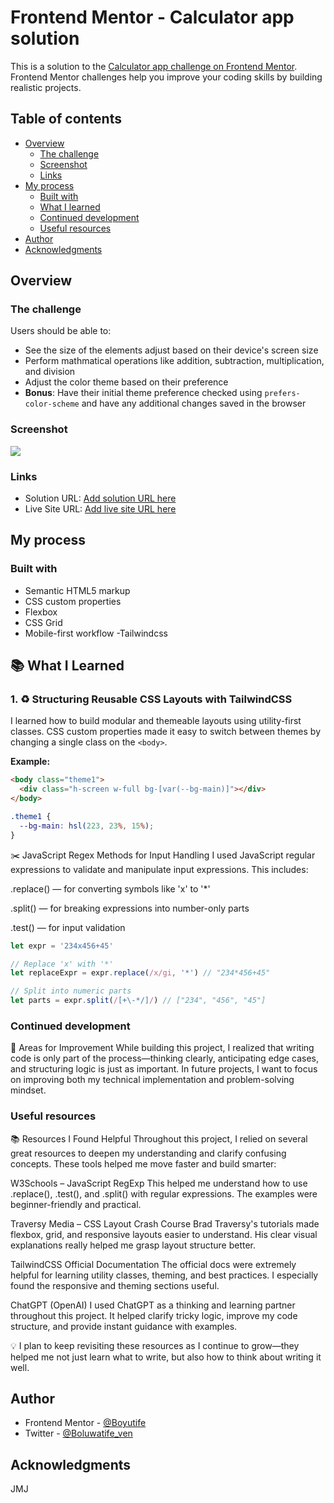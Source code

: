 # Frontend Mentor - Calculator app solution

This is a solution to the [Calculator app challenge on Frontend Mentor](https://www.frontendmentor.io/challenges/calculator-app-9lteq5N29). Frontend Mentor challenges help you improve your coding skills by building realistic projects.

## Table of contents

- [Overview](#overview)
  - [The challenge](#the-challenge)
  - [Screenshot](#screenshot)
  - [Links](#links)
- [My process](#my-process)
  - [Built with](#built-with)
  - [What I learned](#what-i-learned)
  - [Continued development](#continued-development)
  - [Useful resources](#useful-resources)
- [Author](#author)
- [Acknowledgments](#acknowledgments)

## Overview

### The challenge

Users should be able to:

- See the size of the elements adjust based on their device's screen size
- Perform mathmatical operations like addition, subtraction, multiplication, and division
- Adjust the color theme based on their preference
- **Bonus**: Have their initial theme preference checked using `prefers-color-scheme` and have any additional changes saved in the browser

### Screenshot

![](./images/Screenshot.png)

### Links

- Solution URL: [Add solution URL here](https://your-solution-url.com)
- Live Site URL: [Add live site URL here](https://your-live-site-url.com)

## My process

### Built with

- Semantic HTML5 markup
- CSS custom properties
- Flexbox
- CSS Grid
- Mobile-first workflow
  -Tailwindcss

## 📚 What I Learned

### 1. ♻️ Structuring Reusable CSS Layouts with TailwindCSS

I learned how to build modular and themeable layouts using utility-first classes. CSS custom properties made it easy to switch between themes by changing a single class on the `<body>`.

**Example:**

```html
<body class="theme1">
  <div class="h-screen w-full bg-[var(--bg-main)]"></div>
</body>
```

```css
.theme1 {
  --bg-main: hsl(223, 23%, 15%);
}
```

✂️ JavaScript Regex Methods for Input Handling
I used JavaScript regular expressions to validate and manipulate input expressions. This includes:

.replace() — for converting symbols like 'x' to '\*'

.split() — for breaking expressions into number-only parts

.test() — for input validation

```js
let expr = '234x456+45'

// Replace 'x' with '*'
let replaceExpr = expr.replace(/x/gi, '*') // "234*456+45"

// Split into numeric parts
let parts = expr.split(/[+\-*/]/) // ["234", "456", "45"]
```

### Continued development

🧭 Areas for Improvement
While building this project, I realized that writing code is only part of the process—thinking clearly, anticipating edge cases, and structuring logic is just as important. In future projects, I want to focus on improving both my technical implementation and problem-solving mindset.

### Useful resources

📚 Resources I Found Helpful
Throughout this project, I relied on several great resources to deepen my understanding and clarify confusing concepts. These tools helped me move faster and build smarter:

W3Schools – JavaScript RegExp
This helped me understand how to use .replace(), .test(), and .split() with regular expressions. The examples were beginner-friendly and practical.

Traversy Media – CSS Layout Crash Course
Brad Traversy's tutorials made flexbox, grid, and responsive layouts easier to understand. His clear visual explanations really helped me grasp layout structure better.

TailwindCSS Official Documentation
The official docs were extremely helpful for learning utility classes, theming, and best practices. I especially found the responsive and theming sections useful.

ChatGPT (OpenAI)
I used ChatGPT as a thinking and learning partner throughout this project. It helped clarify tricky logic, improve my code structure, and provide instant guidance with examples.

💡 I plan to keep revisiting these resources as I continue to grow—they helped me not just learn what to write, but also how to think about writing it well.

## Author

- Frontend Mentor - [@Boyutife](https://www.frontendmentor.io/profile/Boyutife)
- Twitter - [@Boluwatife_ven](https://www.twitter.com/boluwatife_ven)

## Acknowledgments

JMJ
